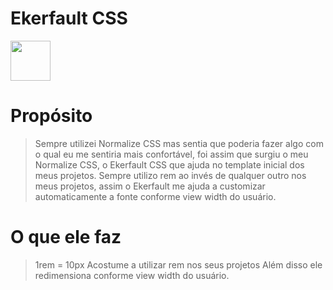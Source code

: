 # Ekerfault CSS

<img src="https://i.ibb.co/cDgDYKh/ddddd.png" width="64px" height="64px" />

# Propósito

> Sempre utilizei Normalize CSS mas sentia que poderia fazer algo com o qual eu me sentiria mais confortável, foi assim que surgiu o meu Normalize CSS, o Ekerfault CSS que ajuda no template inicial dos meus projetos.
Sempre utilizo rem ao invés de qualquer outro nos meus projetos, assim o Ekerfault me ajuda a customizar automaticamente a fonte conforme view width do usuário.

# O que ele faz
  > 1rem = 10px
Acostume a utilizar rem nos seus projetos
Além disso ele redimensiona conforme view width do usuário.
